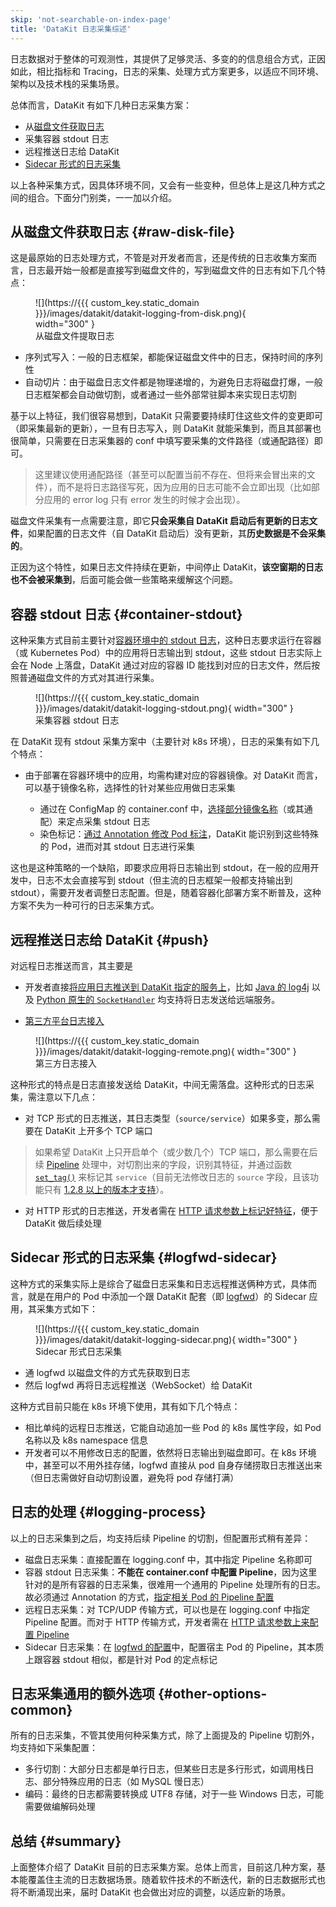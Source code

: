 ```yaml
---
skip: 'not-searchable-on-index-page'
title: 'DataKit 日志采集综述'
---
```


日志数据对于整体的可观测性，其提供了足够灵活、多变的的信息组合方式，正因如此，相比指标和 Tracing，日志的采集、处理方式方案更多，以适应不同环境、架构以及技术栈的采集场景。

总体而言，DataKit 有如下几种日志采集方案：

- 从[磁盘文件获取日志](logging.md)
- 采集容器 stdout 日志
- 远程推送日志给 DataKit
- [Sidecar 形式的日志采集](logfwd.md)

以上各种采集方式，因具体环境不同，又会有一些变种，但总体上是这几种方式之间的组合。下面分门别类，一一加以介绍。

## 从磁盘文件获取日志 {#raw-disk-file}

这是最原始的日志处理方式，不管是对开发者而言，还是传统的日志收集方案而言，日志最开始一般都是直接写到磁盘文件的，写到磁盘文件的日志有如下几个特点：

<figure markdown>
  ![](https://{{{ custom_key.static_domain }}}/images/datakit/datakit-logging-from-disk.png){ width="300" }
  <figcaption>从磁盘文件提取日志</figcaption>
</figure>

- 序列式写入：一般的日志框架，都能保证磁盘文件中的日志，保持时间的序列性
- 自动切片：由于磁盘日志文件都是物理递增的，为避免日志将磁盘打爆，一般日志框架都会自动做切割，或者通过一些外部常驻脚本来实现日志切割

基于以上特征，我们很容易想到，DataKit 只需要要持续盯住这些文件的变更即可（即采集最新的更新），一旦有日志写入，则 DataKit 就能采集到，而且其部署也很简单，只需要在日志采集器的 conf 中填写要采集的文件路径（或通配路径）即可。

> 这里建议使用通配路径（甚至可以配置当前不存在、但将来会冒出来的文件），而不是将日志路径写死，因为应用的日志可能不会立即出现（比如部分应用的 error log 只有 error 发生的时候才会出现）。

磁盘文件采集有一点需要注意，即它**只会采集自 DataKit 启动后有更新的日志文件**，如果配置的日志文件（自 DataKit 启动后）没有更新，其**历史数据是不会采集的**。

正因为这个特性，如果日志文件持续在更新，中间停止 DataKit，**该空窗期的日志也不会被采集到**，后面可能会做一些策略来缓解这个问题。

## 容器 stdout 日志 {#container-stdout}

这种采集方式目前主要针对[容器环境中的 stdout 日志](container.md)，这种日志要求运行在容器（或 Kubernetes Pod）中的应用将日志输出到 stdout，这些 stdout 日志实际上会在 Node 上落盘，DataKit 通过对应的容器 ID 能找到对应的日志文件，然后按照普通磁盘文件的方式对其进行采集。

<figure markdown>
  ![](https://{{{ custom_key.static_domain }}}/images/datakit/datakit-logging-stdout.png){ width="300" }
  <figcaption>采集容器 stdout 日志</figcaption>
</figure>

在 DataKit 现有 stdout 采集方案中（主要针对 k8s 环境），日志的采集有如下几个特点：

- 由于部署在容器环境中的应用，均需构建对应的容器镜像。对 DataKit 而言，可以基于镜像名称，选择性的针对某些应用做日志采集

    - 通过在 ConfigMap 的 container.conf 中，[选择部分镜像名称](container-log.md#logging-with-image-config)（或其通配）来定点采集 stdout 日志
    - 染色标记：[通过 Annotation 修改 Pod 标注](container-log.md#logging-with-annotation-or-label)，DataKit 能识别到这些特殊的 Pod，进而对其 stdout 日志进行采集

这也是这种策略的一个缺陷，即要求应用将日志输出到 stdout，在一般的应用开发中，日志不太会直接写到 stdout（但主流的日志框架一般都支持输出到 stdout），需要开发者调整日志配置。但是，随着容器化部署方案不断普及，这种方案不失为一种可行的日志采集方式。

## 远程推送日志给 DataKit {#push}

对远程日志推送而言，其主要是

- 开发者直接[将应用日志推送到 DataKit 指定的服务上](logging_socket.md)，比如 [Java 的 log4j](logging_socket.md#java) 以及 [Python 原生的 `SocketHandler`](logging_socket.md#python) 均支持将日志发送给远端服务。

- [第三方平台日志接入](logstreaming.md)

<figure markdown>
  ![](https://{{{ custom_key.static_domain }}}/images/datakit/datakit-logging-remote.png){ width="300" }
  <figcaption>第三方日志接入</figcaption>
</figure>

这种形式的特点是日志直接发送给 DataKit，中间无需落盘。这种形式的日志采集，需注意以下几点：

- 对 TCP 形式的日志推送，其日志类型（`source/service`）如果多变，那么需要在 DataKit 上开多个 TCP 端口

> 如果希望 DataKit 上只开启单个（或少数几个）TCP 端口，那么需要在后续 [Pipeline](../pipeline/use-pipeline/index.md) 处理中，对切割出来的字段，识别其特征，并通过函数 [`set_tag()`](../pipeline/use-pipeline/pipeline-built-in-function.md#fn-set-tag) 来标记其 `service`（目前无法修改日志的 `source` 字段，且该功能只有 [1.2.8 以上的版本才支持](../datakit/changelog.md#cl-1.2.8)）。

- 对 HTTP 形式的日志推送，开发者需在 [HTTP 请求参数上标记好特征](logstreaming.md#args)，便于 DataKit 做后续处理

## Sidecar 形式的日志采集 {#logfwd-sidecar}

这种方式的采集实际上是综合了磁盘日志采集和日志远程推送俩种方式，具体而言，就是在用户的 Pod 中添加一个跟 DataKit 配套（即 [logfwd](logfwd.md)）的 Sidecar 应用，其采集方式如下：

<figure markdown>
  ![](https://{{{ custom_key.static_domain }}}/images/datakit/datakit-logging-sidecar.png){ width="300" }
  <figcaption>Sidecar 形式日志采集</figcaption>
</figure>

- 通 logfwd 以磁盘文件的方式先获取到日志
- 然后 logfwd 再将日志远程推送（WebSocket）给 DataKit

这种方式目前只能在 k8s 环境下使用，其有如下几个特点：

- 相比单纯的远程日志推送，它能自动追加一些 Pod 的 k8s 属性字段，如 Pod 名称以及 k8s namespace 信息
- 开发者可以不用修改日志的配置，依然将日志输出到磁盘即可。在 k8s 环境中，甚至可以不用外挂存储，logfwd 直接从 pod 自身存储捞取日志推送出来（但日志需做好自动切割设置，避免将 pod 存储打满）

## 日志的处理 {#logging-process}

以上的日志采集到之后，均支持后续 Pipeline 的切割，但配置形式稍有差异：

- 磁盘日志采集：直接配置在 logging.conf 中，其中指定 Pipeline 名称即可
- 容器 stdout 日志采集：**不能在 container.conf 中配置 Pipeline**，因为这里针对的是所有容器的日志采集，很难用一个通用的 Pipeline 处理所有的日志。故必须通过 Annotation 的方式，[指定相关 Pod 的 Pipeline 配置](container-log.md#logging-with-annotation-or-label)
- 远程日志采集：对 TCP/UDP 传输方式，可以也是在 logging.conf 中指定 Pipeline 配置。而对于 HTTP 传输方式，开发者需在 [HTTP 请求参数上来配置 Pipeline](logstreaming.md#args)
- Sidecar 日志采集：在 [logfwd 的配置](logfwd.md#config)中，配置宿主 Pod 的 Pipeline，其本质上跟容器 stdout 相似，都是针对 Pod 的定点标记

## 日志采集通用的额外选项 {#other-options-common}

所有的日志采集，不管其使用何种采集方式，除了上面提及的 Pipeline 切割外，均支持如下采集配置：

- 多行切割：大部分日志都是单行日志，但某些日志是多行形式，如调用栈日志、部分特殊应用的日志（如 MySQL 慢日志）
- 编码：最终的日志都需要转换成 UTF8 存储，对于一些 Windows 日志，可能需要做编解码处理

## 总结 {#summary}

上面整体介绍了 DataKit 目前的日志采集方案。总体上而言，目前这几种方案，基本能覆盖住主流的日志数据场景。随着软件技术的不断迭代，新的日志数据形式也将不断涌现出来，届时 DataKit 也会做出对应的调整，以适应新的场景。
